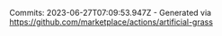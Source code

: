 Commits: 2023-06-27T07:09:53.947Z - Generated via https://github.com/marketplace/actions/artificial-grass
<br>
